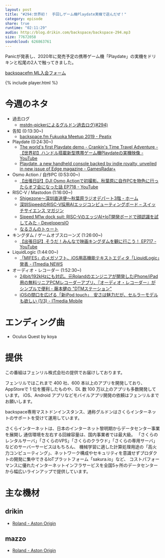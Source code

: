 ```yaml
---
layout: post
title: "#294:世界初！　手回しゲーム機Playdate実機で遊んだぜ！"
category: episode
share: true
runtime: "02:11:29"
audio: http://blog.drikin.com/backspace/backspace-294.mp3
size: 77672058
soundcloud: 626863761
---
```


Panicが発表し、2020年に発売予定の携帯ゲーム機「Playdate」の実機をドリキンと松尾の2人で触ってきました。

[backspacefm ML入会フォーム](http://backspace.us11.list-manage.com/subscribe?u=09c933bd3997c1d16dbed156a&id=84b6529b91)

{% include player.html %}


# 今週のネタ
* 過去ログ
  * [mstdn-pickerによるグルドン過去ログ(#294)](https://rbtnn.github.io/mstdn-picker/?instance=mstdn.guru&since_id=102193368790720959&max_id=102193985338942829)
* 告知 (0:13:30~)
  * [backspace.fm Fukuoka Meetup 2019 - Peatix](https://peatix.com/event/700505)
* Playdate (0:24:30~)
  * [The world's first Playdate demo - Crankin's Time Travel Adventure -【世界初】ハンドル搭載新型携帯ゲーム機Playdateの実機映像 - YouTube](https://www.youtube.com/watch?v=rwxrfgCIZ-c)
  * [Playdate, a new handheld console backed by indie royalty, unveiled in new issue of Edge magazine - GamesRadar+](https://www.gamesradar.com/playdate-new-handheld-console-edge-magazine-333-katamari-damacy/)
* Osmo Action / 自作PC (0:53:00~)
  * [【出張日記】DJI Osmo Actionで初撮影。秋葉原に自作PCを物色に行ったらオフ会になった話 EP718 - YouTube](https://www.youtube.com/watch?v=dI9at6UFPyE)
* RISC-V / Mastodon (1:16:00~)
  * [Shigezone〜深圳直送便〜秋葉原ラジオデパート3階 - ホーム](https://www.facebook.com/ShigezoneAkiba/)
  * [深圳SipeedのRISC-V採用AIエッジコンピューティングボード – スイッチサイエンス マガジン](https://mag.switch-science.com/2019/04/27/%E6%B7%B1%E5%9C%B3sipeed%E3%81%AErisc-v%E6%8E%A1%E7%94%A8ai%E3%82%A8%E3%83%83%E3%82%B8%E3%82%B3%E3%83%B3%E3%83%94%E3%83%A5%E3%83%BC%E3%83%86%E3%82%A3%E3%83%B3%E3%82%B0%E3%83%9C%E3%83%BC%E3%83%89/)
  * [Sipeed M1w dock suit: RISC-VのエッジAI+IoT開発ボードで顔認識を試してみた - DevelopersIO](https://dev.classmethod.jp/hardware/sipeed-m1w-dan-dock-risc-v-aiot-board/)
  * [なるさんのトゥート](https://mstdn.guru/@rbtnn/102185469805463839)
* キングダム / ゲームオブスローンズ (1:26:00~)
  * [【出張日記】そうだ！みんなで映画キングダムを観に行こう！ EP717 - YouTube](https://www.youtube.com/watch?v=PgbXiI6pH1U)
* LiquidLogic (1:44:00~)
  * [「MIFES」のメガソフト、iOS用高機能テキストエディタ「LiquidLogic」発表 - ITmedia NEWS](https://www.itmedia.co.jp/news/articles/1905/29/news079.html)
* オーディオ・レコーダー (1:52:30~)
  * [24bit/192kHzにも対応。元Rolandのエンジニアが開発したiPhone/iPad用の無料リニアPCMレコーダーアプリ、『オーディオ・レコーダー』がシンプルで便利 - 藤本健の "DTMステーション"](https://www.dtmstation.com/archives/25154.html)
  * [iOSの間口を広げる「新iPod touch」　安さは魅力だが、セルラーモデルも欲しい (1/3) - ITmedia Mobile](https://www.itmedia.co.jp/mobile/articles/1906/01/news011.html)

# エンディング曲
* Oculus Quest by koya
  

# 提供

この番組はフェンリル株式会社の提供でお届けしております。

フェンリルではこれまで 400 社、600 本以上のアプリを開発しており、AppStoreで 1 位を獲得したものや、DL 数 100 万以上のアプリも多数開発しています。
iOS、Android アプリなどモバイルアプリ開発の依頼はフェンリルまでお願いします。

backspace専用マストドンインスタンス、通称グルドンはさくらインターネットのサポートを受けて運用しています。

さくらインターネットは、日本のインターネット黎明期からデータセンター事業を展開し
通信環境を左右する回線容量は、国内事業者では最大級。
「さくらのレンタルサーバ」「さくらのVPS」「さくらのクラウド」「さくらの専用サーバ」などのサーバーサービスはもちろん、
機械学習に適した計算処理用途の「高火力コンピューティング」、ネットワーク構成やセキュリティを意識せずプロダクトの開発に集中できるIoTプラットフォーム「sakura.io」など、
コストパフォーマンスに優れたインターネットインフラサービスを全国5ヶ所のデータセンターから幅広いラインアップで提供しています。

# 主な機材

## drikin
* [Roland - Aston Origin](http://amzn.asia/1OwAZ0w)

## mazzo
* [Roland - Aston Origin](http://amzn.asia/1OwAZ0w)
